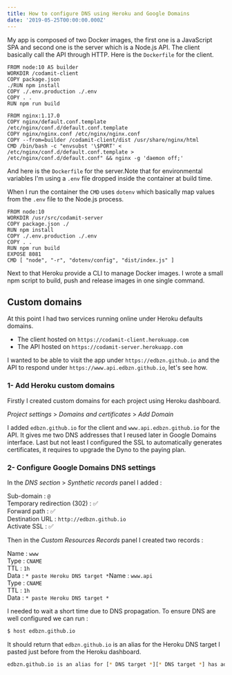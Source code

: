 ```yaml
---
title: How to configure DNS using Heroku and Google Domains
date: '2019-05-25T00:00:00.000Z'
---
```


My app is composed of two Docker images, the first one is a JavaScript SPA and second one is the server which is a Node.js API. The client basically call the API through HTTP. Here is the `Dockerfile` for the client.

```docker
FROM node:10 AS builder
WORKDIR /codamit-client
COPY package.json
./RUN npm install
COPY ./.env.production ./.env
COPY . .
RUN npm run build

FROM nginx:1.17.0
COPY nginx/default.conf.template /etc/nginx/conf.d/default.conf.template
COPY nginx/nginx.conf /etc/nginx/nginx.conf
COPY --from=builder /codamit-client/dist /usr/share/nginx/html
CMD /bin/bash -c "envsubst '\$PORT' < /etc/nginx/conf.d/default.conf.template > /etc/nginx/conf.d/default.conf" && nginx -g 'daemon off;'
```

And here is the `Dockerfile` for the server.Note that for environmental variables I'm using a `.env` file dropped inside the container at build time.

When I run the container the `CMD` uses `dotenv` which basically map values from the `.env` file to the Node.js process.

```docker
FROM node:10
WORKDIR /usr/src/codamit-server
COPY package.json ./
RUN npm install
COPY ./.env.production ./.env
COPY . .
RUN npm run build
EXPOSE 8081
CMD [ "node", "-r", "dotenv/config", "dist/index.js" ]
```

Next to that Heroku provide a CLI to manage Docker images. I wrote a small npm script to build, push and release images in one single command.

## Custom domains

At this point I had two services running online under Heroku defaults domains.
* The client hosted on `https://codamit-client.herokuapp.com`
* The API hosted on `https://codamit-server.herokuapp.com`

I wanted to be able to visit the app under `https://edbzn.github.io` and the API to respond under `https://www.api.edbzn.github.io`, let's see how.

### 1- Add Heroku custom domains

Firstly I created custom domains for each project using Heroku dashboard.

*Project settings* > *Domains and certificates* > *Add Domain*

I added `edbzn.github.io` for the client and `www.api.edbzn.github.io` for the API. It gives me two DNS addresses that I reused later in Google Domains interface.
Last but not least I configured the SSL to automatically generates certificates, it requires to upgrade the Dyno to the paying plan.

### 2- Configure Google Domains DNS settings

In the *DNS section* > *Synthetic records* panel I added :

Sub-domain : `@` <br>
Temporary redirection (302) : ✅ <br>
Forward path : ✅ <br>
Destination URL : `http://edbzn.github.io` <br>
Activate SSL : ✅ <br>

Then in the *Custom Resources Records* panel I created two records :

Name : `www` <br>
Type : `CNAME` <br>
TTL : `1h` <br>
Data : `* paste Heroku DNS target *`Name : `www.api` <br>
Type : `CNAME`<br>
TTL : `1h` <br>
Data : `* paste Heroku DNS target *`

I needed to wait a short time due to DNS propagation. To ensure DNS are well configured we can run :

```bash
$ host edbzn.github.io
```

It should return that `edbzn.github.io` is an alias for the Heroku DNS target I pasted just before from the Heroku dashboard.

```bash
edbzn.github.io is an alias for [* DNS target *][* DNS target *] has address [* IP *]
```

